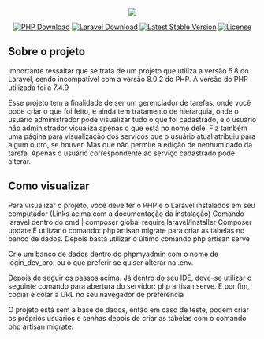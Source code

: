 <p align="center"><img src="https://laravel.com/assets/img/components/logo-laravel.svg"></p>

<p align="center">
<a href="https://www.php.net/manual/pt_BR/install.windows.php"><img src="https://travis-ci.org/laravel/framework.svg" alt="PHP Download"></a>
<a href="https://laravel.com/docs/8.x/installation"><img src="https://poser.pugx.org/laravel/framework/d/total.svg" alt="Laravel Download"></a>
<a href="https://packagist.org/packages/laravel/framework"><img src="https://poser.pugx.org/laravel/framework/v/stable.svg" alt="Latest Stable Version"></a>
<a href="https://packagist.org/packages/laravel/framework"><img src="https://poser.pugx.org/laravel/framework/license.svg" alt="License"></a>
</p>

## Sobre o projeto
Importante ressaltar que se trata de um projeto que utiliza a versão 5.8 do Laravel, sendo incompatível com a versão 8.0.2 do PHP.
A versão do PHP utilizada foi a 7.4.9

Esse projeto tem a finalidade de ser um gerenciador de tarefas, onde você pode criar o que foi feito, e ainda tem tratamento de hierarquia, onde o usuário administrador pode visualizar tudo o que foi cadastrado, e o usuário não administrador visualiza apenas o que está no nome dele. Fiz também uma página para visualização dos serviços que o usuário atual atribuiu para algum outro, se houver. Mas que não permite a edição de nenhum dado da tarefa. Apenas o usuário correspondente ao serviço cadastrado pode alterar.

## Como visualizar

Para visualizar o projeto, você deve ter o PHP e o Laravel instalados em seu computador (Links acima com a documentação da instalação)
Comando laravel dentro do cmd | composer global require laravel/installer
Composer update
E utilizar o comando: php artisan migrate para criar as tabelas no banco de dados.
Depois basta utilizar o último comando php artisan serve

Crie um banco de dados dentro do phpmyadmin com o nome de login_dev_pro, ou o que preferir se quiser alterar na .env.

Depois de seguir os passos acima. Já dentro do seu IDE, deve-se utilizar o seguinte comando para abertura do servidor: php artisan serve. E por fim, copiar e colar a URL no seu navegador de preferência

O projeto está sem a base de dados, então em caso de teste, podem criar os próprios usuários e senhas depois de criar as tabelas com o comando php artisan migrate.
